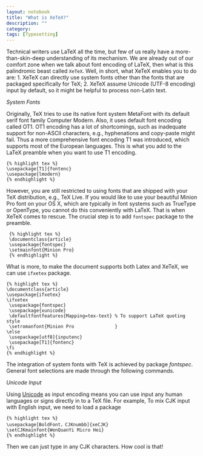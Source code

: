 ```yaml
---
layout: notebook
title: "What is XeTeX?"
description: ""
category:
tags: [Typesetting]
---
```


<!--Some ideas: kpsexpand, add-hook, lambda(), differences between emacs variables commands function, \newcommadn, \renewcommand-->

Technical writers use LaTeX all the time, but few of us really have a
more-than-skin-deep understanding of its mechanism. We are already out of our
comfort zone when we talk about font encoding of LaTeX, then what is this
palindromic beast called `XeTeX`. Well, in short, what XeTeX enables you to do
are: 1. XeTeX can directly use system fonts other than the fonts that are
packaged specifically for TeX; 2. XeTeX assume Unicode (UTF-8
encoding) input by default, so it might be helpful to process non-Latin text.

*System Fonts*

Originally, TeX tries to use its native font system MetaFont with its
default serif font family Computer Modern. Also, it uses default font encoding
called OT1. OT1 encoding has a lot of shortcomings, such as inadequate support
for non-ASCII characters, e.g., hyphenations and copy-paste might fail. Thus a
more comprehensive font encoding T1 was introduced, which supports most of the
European languages. This is what you add to the LaTeX  preamble when you
want to use T1 encoding.

    {% highlight tex %}
    \usepackage[T1]{fontenc}
    \usepackage{lmodern}            
    {% endhighlight %}

However, you are still restricted to using fonts that are shipped with your
TeX distribution, e.g., TeX Live. If you would like to use your beautiful
Minion Pro font on your OS X, which are typically in font systems such as
TrueType or OpenType, you cannot do this conveniently with LaTeX. That is
when XeTeX comes to rescue. The crucial step is to add `fontspec` package
to the preamble.

     {% highlight tex %}
     \documentclass{article}
     \usepackage{fontspec}
     \setmainfont{Minion Pro}
     {% endhighlight %}

What is more, to make the document supports both Latex and XeTeX, we
can use `ifxetex` package.

    {% highlight tex %}
    \documentclass{article}
    \usepackage{ifxetex}
    \ifxetex
     \usepackage{fontspec}
     \usepackage{xunicode}
     \defaultfontfeatures{Mapping=tex-text} % To support LaTeX quoting style
     \setromanfont{Minion Pro               }
    \else
     \usepackage[utf8]{inputenc}
     \usepackage[T1]{fontenc}
    \fi
    {% endhighlight %}  

The integration of system fonts with TeX is achieved by package _fontspec_. General font selections are made through the following commands.

*Unicode Input*

Using [Unicode](http://en.wikipedia.org/wiki/Unicode) as input encoding means you
can use input any human languages or signs directly in to a TeX file. For
example, To mix CJK input with English input, we need to load a package
   
    {% highlight tex %}
    \usepackage[BoldFont，CJKnumbb]{xeCJK}
    \setCJKmainfont{WenQuanYi Micro Hei}
    {% endhighlight %}

Then we can just type in any CJK characters. How cool is that!
